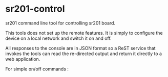 # sr201-control
sr201 command line tool for controlling sr201 board.

This tools does not set up the remote features. It is simply to configure the
device on a local network and switch it on and off.

All responses to the console are in JSON format so a ReST service that 
invokes the tools can read the re-directed output and return it directly to 
a web application.

For simple on/off commands :

